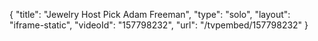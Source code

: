 {
    "title": "Jewelry Host Pick  Adam Freeman",
    "type": "solo",
    "layout": "iframe-static",
    "videoId": "157798232",
    "url": "\/tvpembed\/157798232"
}